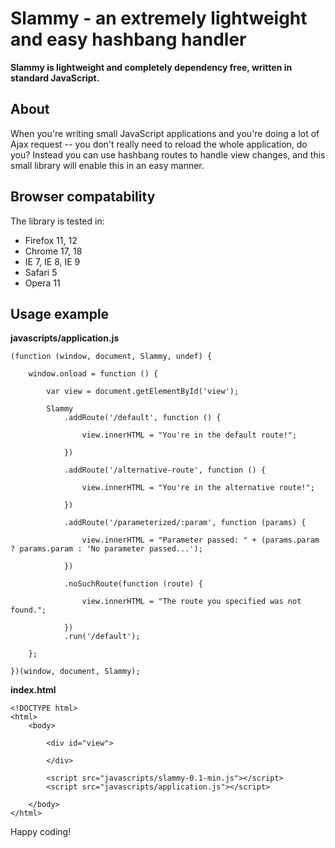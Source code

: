 # Slammy - an extremely lightweight and easy hashbang handler
**Slammy is lightweight and completely dependency free, written in standard JavaScript.**

## About
When you're writing small JavaScript applications and you're doing a lot of Ajax request -- you don't really need to reload the whole application, do you? Instead you can use hashbang routes to handle view changes, and this small library will enable this in an easy manner.

## Browser compatability
The library is tested in:

* Firefox 11, 12
* Chrome 17, 18
* IE 7, IE 8, IE 9
* Safari 5
* Opera 11

## Usage example
**javascripts/application.js**

    (function (window, document, Slammy, undef) {
        
        window.onload = function () {

            var view = document.getElementById('view');

            Slammy
                .addRoute('/default', function () {

                    view.innerHTML = "You're in the default route!";

                })

                .addRoute('/alternative-route', function () {

                    view.innerHTML = "You're in the alternative route!";

                })

                .addRoute('/parameterized/:param', function (params) {

                    view.innerHTML = "Parameter passed: " + (params.param ? params.param : 'No parameter passed...');

                })

                .noSuchRoute(function (route) {

                    view.innerHTML = "The route you specified was not found.";

                })
                .run('/default');

        };

    })(window, document, Slammy);

**index.html**

    <!DOCTYPE html>
    <html>
        <body>

            <div id="view">

            </div>

            <script src="javascripts/slammy-0.1-min.js"></script>
            <script src="javascripts/application.js"></script>

        </body>
    </html>


Happy coding!
